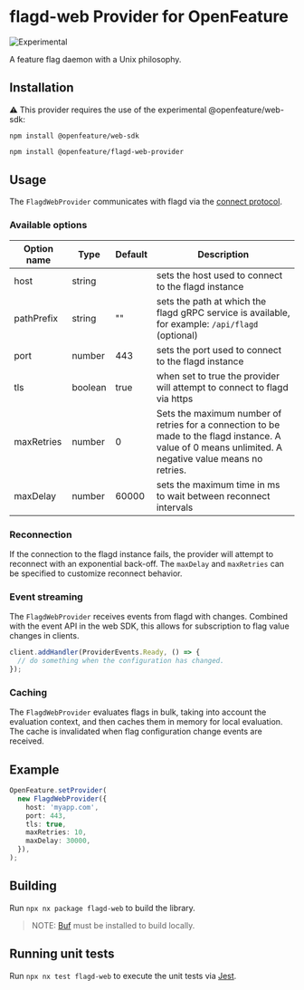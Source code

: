 # flagd-web Provider for OpenFeature

![Experimental](https://img.shields.io/badge/experimental-breaking%20changes%20allowed-yellow)

A feature flag daemon with a Unix philosophy.

## Installation

:warning: This provider requires the use of the experimental @openfeature/web-sdk:

```
npm install @openfeature/web-sdk
```

```sh
npm install @openfeature/flagd-web-provider
```

## Usage

The `FlagdWebProvider` communicates with flagd via the [connect protocol](https://buf.build/blog/connect-a-better-grpc).

### Available options

| Option name | Type    | Default | Description                                                                                                                                            |
| ----------- | ------- | ------- | ------------------------------------------------------------------------------------------------------------------------------------------------------ |
| host        | string  |         | sets the host used to connect to the flagd instance                                                                                                    |
| pathPrefix  | string  | ""      | sets the path at which the flagd gRPC service is available, for example: `/api/flagd` (optional)                                                       |
| port        | number  | 443     | sets the port used to connect to the flagd instance                                                                                                    |
| tls         | boolean | true    | when set to true the provider will attempt to connect to flagd via https                                                                               |
| maxRetries  | number  | 0       | Sets the maximum number of retries for a connection to be made to the flagd instance. A value of 0 means unlimited. A negative value means no retries. |
| maxDelay    | number  | 60000   | sets the maximum time in ms to wait between reconnect intervals                                                                                        |

### Reconnection

If the connection to the flagd instance fails, the provider will attempt to reconnect with an exponential back-off. The `maxDelay` and `maxRetries` can be specified to customize reconnect behavior.

### Event streaming

The `FlagdWebProvider` receives events from flagd with changes. Combined with the event API in the web SDK, this allows for subscription to flag value changes in clients.

```typescript
client.addHandler(ProviderEvents.Ready, () => {
  // do something when the configuration has changed.
});
```

### Caching

The `FlagdWebProvider` evaluates flags in bulk, taking into account the evaluation context, and then caches them in memory for local evaluation.
The cache is invalidated when flag configuration change events are received.

## Example

```typescript
OpenFeature.setProvider(
  new FlagdWebProvider({
    host: 'myapp.com',
    port: 443,
    tls: true,
    maxRetries: 10,
    maxDelay: 30000,
  }),
);
```

## Building

Run `npx nx package flagd-web` to build the library.

> NOTE: [Buf](https://docs.buf.build/installation) must be installed to build locally.

## Running unit tests

Run `npx nx test flagd-web` to execute the unit tests via [Jest](https://jestjs.io).
